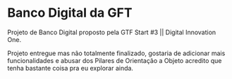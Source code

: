 # Banco Digital da GFT
Projeto de Banco Digital proposto pela GTF Start #3 || Digital Innovation One.

Projeto entregue mas não totalmente finalizado, gostaria de adicionar mais funcionalidades e abusar dos Pilares de Orientação a Objeto
acredito que tenha bastante coisa pra eu explorar ainda.
